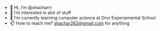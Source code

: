 - 👋 Hi, I’m @shacharrr
- 👀 I’m interested in alot of stuff
- 🌱 I’m currently learning cumputer science at Dror Experiamental School
- 📫 How to reach me? shachar262@gmail.com for anything
